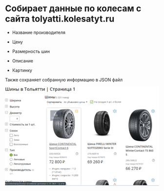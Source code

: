 # Собирает данные по колесам с сайта tolyatti.kolesatyt.ru

- Название производителя

- Цену

- Размерность шин

- Описание

- Картинку

Также сохраняет собранную информацию в JSON файл

![Image alt](https://github.com/Pravdin763/parsing_kolesatyt/blob/main/шины.png)
